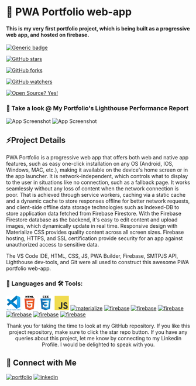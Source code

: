 ﻿
# 🔰 PWA Portfolio web-app

#### This is my very first portfolio project, which is being built as a progressive web app, and hosted on firebase.

[![Generic badge](https://img.shields.io/badge/Portfolio-web_app-<COLOR>.svg)](https://sakeeb-b128.web.app/)

[![GitHub stars](https://img.shields.io/github/stars/SAKEEBBIRADAR.svg?style=social&label=Star&maxAge=2592000)](https://GitHub.com/SAKEEBBIRADAR/pwa-portfolio/stargazers/)

[![GitHub forks](https://img.shields.io/github/forks/SAKEEBBIRADAR/pwa-portfolio.svg?style=social&label=Fork&maxAge=2592000)](https://github.com/SAKEEBBIRADAR/pwa-portfolio/network)

[![GitHub watchers](https://img.shields.io/github/watchers/SAKEEBBIRADAR/pwa-portfolio.svg?style=social&label=Watch&maxAge=2592000)](https://GitHub.com/SAKEEBBIRADAR/pwa-portfolio/watchers/)

[![Open Source? Yes!](https://badgen.net/badge/Open%20Source%20%3F/Yes%21/blue?icon=github)](https://github.com/SAKEEBBIRADAR/)

### 🔭 Take a look @ My Portfolio's Lighthouse Performance Report

![App Screenshot](https://firebasestorage.googleapis.com/v0/b/sakeeb-b128.appspot.com/o/portfolio%2Fprojects%2Fpwa1.png?alt=media&token=e3993487-31dd-4ebe-90eb-4bbd540d7513)
![App Screenshot](https://firebasestorage.googleapis.com/v0/b/sakeeb-b128.appspot.com/o/portfolio%2Fprojects%2Fpwa3.png?alt=media&token=651541a9-25be-4d76-b950-ebe4ae1da06c)

## ⚡Project Details

PWA Portfolio is a progressive web app that offers both web and native app features, such as easy one-click installation on any OS (Android, IOS, Windows, MAC, etc.), making it available on the device's home screen or in the app launcher. It is network-independent, which controls what to display to the user in situations like no connection, such as a fallback page. It works seamlessly without any loss of content when the network connection is poor. That is achieved through service workers, caching via a static cache and a dynamic cache to store responses offline for better network requests, and client-side offline data storage technologies such as Indexed-DB to store application data fetched from Firebase Firestore. With the Firebase Firestore database as the backend, it's easy to edit content and upload images, which dynamically update in real time. Responsive design with Materialize CSS provides quality content across all screen sizes.
Firebase hosting, HTTPS, and SSL certification provide security for an app against unauthorized access to sensitive data.
    
The VS Code IDE, HTML, CSS, JS, PWA Builder, Firebase, SMTPJS API, Lighthouse dev-tools, and Git were all used to construct this awesome PWA portfolio web-app.

### 🚀 Languages and 🛠 Tools:
<a href="https://code.visualstudio.com/" target="_blank"><img src="https://raw.githubusercontent.com/devicons/devicon/master/icons/vscode/vscode-original-wordmark.svg" alt="vscode" width="40" height="40"/></a>
<a href="https://www.w3schools.com/html/" target="_blank" rel="noreferrer"><img src="https://raw.githubusercontent.com/devicons/devicon/master/icons/html5/html5-original-wordmark.svg" alt="html5" width="40" height="40"/></a>
<a href="https://www.w3schools.com/css/" target="_blank" rel="noreferrer"><img src="https://raw.githubusercontent.com/devicons/devicon/master/icons/css3/css3-original-wordmark.svg" alt="css3" width="40" height="40"/></a>
<a href="https://developer.mozilla.org/en-US/docs/Web/JavaScript" target="_blank" rel="noreferrer"><img src="https://raw.githubusercontent.com/devicons/devicon/master/icons/javascript/javascript-original.svg" alt="javascript" width="40" height="40"/></a>
<a href="https://materializecss.com/" target="_blank" rel="noreferrer"><img src="https://raw.githubusercontent.com/prplx/svg-logos/5585531d45d294869c4eaab4d7cf2e9c167710a9/svg/materialize.svg" alt="materialize" width="40" height="40"/></a>
<a href="https://firebase.google.com/" target="_blank" rel="noreferrer"><img src="https://www.vectorlogo.zone/logos/firebase/firebase-icon.svg" alt="firebase" width="40" height="40"/></a>
<a href="https://developer.chrome.com/docs/lighthouse/overview/" target="_blank" rel="noreferrer"><img src="https://cdn.worldvectorlogo.com/logos/google-lighthouse-icon-may-2019-.svg" alt="firebase" width="40" height="40"/></a>
<a href="https://smtpjs.com/" target="_blank" rel="noreferrer"><img src="https://upload.wikimedia.org/wikipedia/commons/thumb/4/4e/Mail_%28iOS%29.svg/2048px-Mail_%28iOS%29.svg.png" alt="firebase" width="40" height="40"/></a>
<a href="https://git-scm.com/" target="_blank" rel="noreferrer"><img src="https://upload.wikimedia.org/wikipedia/commons/thumb/3/3f/Git_icon.svg/2048px-Git_icon.svg.png" alt="firebase" width="40" height="40"/></a>
<a href="https://github.com/SAKEEBBIRADAR" target="_blank" rel="noreferrer"><img src="https://upload.wikimedia.org/wikipedia/commons/9/91/Octicons-mark-github.svg" alt="firebase" width="40" height="40"/></a>
<a href="https://pwabuilder.vercel.app/" target="_blank" rel="noreferrer"><img src="https://upload.wikimedia.org/wikipedia/commons/thumb/d/d5/Progressive_Web_Apps_Logo.svg/1200px-Progressive_Web_Apps_Logo.svg.png" alt="firebase" width="80" height="35"/></a>

<p align="center">Thank you for taking the time to look at my GitHub repository. If you like this project repository, make sure to click the star repo button. If you have any queries about this project, let me know by connecting to my Linkedin Profile. I would be delighted to speak with you.
</p>

## 🔗 Connect with Me
[![portfolio](https://img.shields.io/badge/my_portfolio-000?style=for-the-badge&logo=ko-fi&logoColor=white)](https://sakeeb-b128.web.app/)
[![linkedin](https://img.shields.io/badge/linkedin-0A66C2?style=for-the-badge&logo=linkedin&logoColor=white)](https://www.linkedin.com/in/sakeeb-biradar128/)

